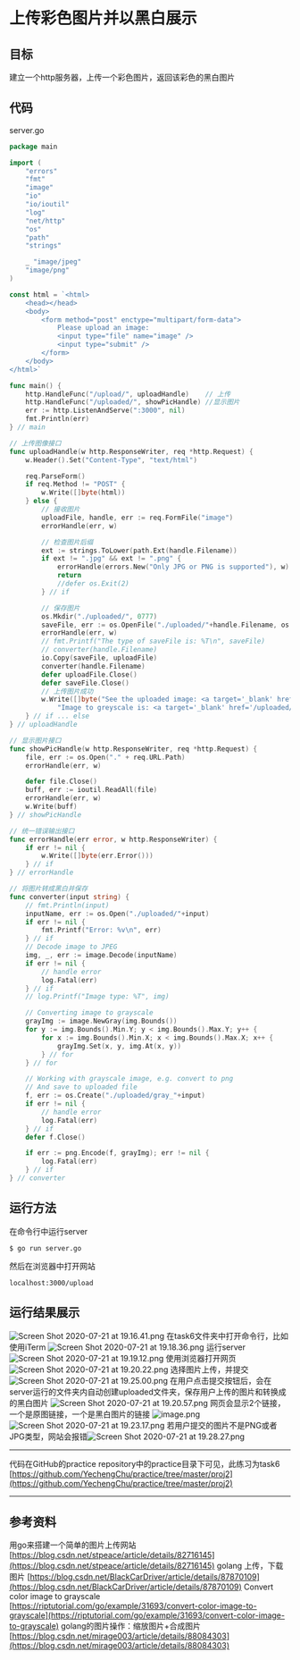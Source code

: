 # 上传彩色图片并以黑白展示
## 目标
建立一个http服务器，上传一个彩色图片，返回该彩色的黑白图片
## 代码
server.go
```go
package main

import (
	"errors"
	"fmt"
	"image"
	"io"
	"io/ioutil"
	"log"
	"net/http"
	"os"
	"path"
	"strings"

	_ "image/jpeg"
	"image/png"
)

const html = `<html>
    <head></head>
    <body>
        <form method="post" enctype="multipart/form-data">
            Please upload an image:
            <input type="file" name="image" />
            <input type="submit" />
        </form>
    </body>
</html>`

func main() {
	http.HandleFunc("/upload/", uploadHandle)    // 上传
	http.HandleFunc("/uploaded/", showPicHandle) //显示图片
	err := http.ListenAndServe(":3000", nil)
	fmt.Println(err)
} // main

// 上传图像接口
func uploadHandle(w http.ResponseWriter, req *http.Request) {
	w.Header().Set("Content-Type", "text/html")

	req.ParseForm()
	if req.Method != "POST" {
		w.Write([]byte(html))
	} else {
		// 接收图片
		uploadFile, handle, err := req.FormFile("image")
		errorHandle(err, w)

		// 检查图片后缀
		ext := strings.ToLower(path.Ext(handle.Filename))
		if ext != ".jpg" && ext != ".png" {
			errorHandle(errors.New("Only JPG or PNG is supported"), w)
			return
			//defer os.Exit(2)
		} // if

		// 保存图片
		os.Mkdir("./uploaded/", 0777)
		saveFile, err := os.OpenFile("./uploaded/"+handle.Filename, os.O_WRONLY|os.O_CREATE, 0666)
		errorHandle(err, w)
		// fmt.Printf("The type of saveFile is: %T\n", saveFile)
		// converter(handle.Filename)
		io.Copy(saveFile, uploadFile)
		converter(handle.Filename)
		defer uploadFile.Close()
		defer saveFile.Close()
		// 上传图片成功
		w.Write([]byte("See the uploaded image: <a target='_blank' href='/uploaded/" + handle.Filename + "'>" + handle.Filename + "</a> <br>" +
			"Image to greyscale is: <a target='_blank' href='/uploaded/gray_" + handle.Filename + "'>" + "gray_" + handle.Filename))
	} // if ... else
} // uploadHandle

// 显示图片接口
func showPicHandle(w http.ResponseWriter, req *http.Request) {
	file, err := os.Open("." + req.URL.Path)
	errorHandle(err, w)

	defer file.Close()
	buff, err := ioutil.ReadAll(file)
	errorHandle(err, w)
	w.Write(buff)
} // showPicHandle

// 统一错误输出接口
func errorHandle(err error, w http.ResponseWriter) {
	if err != nil {
		w.Write([]byte(err.Error()))
	} // if
} // errorHandle

// 将图片转成黑白并保存
func converter(input string) {
	// fmt.Println(input)
	inputName, err := os.Open("./uploaded/"+input)
	if err != nil {
		fmt.Printf("Error: %v\n", err)
	} // if
	// Decode image to JPEG
	img, _, err := image.Decode(inputName)
	if err != nil {
		// handle error
		log.Fatal(err)
	} // if
	// log.Printf("Image type: %T", img)

	// Converting image to grayscale
	grayImg := image.NewGray(img.Bounds())
	for y := img.Bounds().Min.Y; y < img.Bounds().Max.Y; y++ {
		for x := img.Bounds().Min.X; x < img.Bounds().Max.X; x++ {
			grayImg.Set(x, y, img.At(x, y))
		} // for
	} // for

	// Working with grayscale image, e.g. convert to png
	// And save to uploaded file
	f, err := os.Create("./uploaded/gray_"+input)
	if err != nil {
		// handle error
		log.Fatal(err)
	} // if
	defer f.Close()

	if err := png.Encode(f, grayImg); err != nil {
		log.Fatal(err)
	} // if
} // converter
```
## 运行方法
在命令行中运行server
```
$ go run server.go
```
然后在浏览器中打开网站
```
localhost:3000/upload
```
## 运行结果展示
![Screen Shot 2020-07-21 at 19.16.41.png](https://cdn.nlark.com/yuque/0/2020/png/1609946/1595330207709-63d21465-82c6-4cd5-9296-f3732542b7ee.png#align=left&display=inline&height=267&margin=%5Bobject%20Object%5D&name=Screen%20Shot%202020-07-21%20at%2019.16.41.png&originHeight=267&originWidth=591&size=32764&status=done&style=none&width=591)
在task6文件夹中打开命令行，比如使用iTerm
![Screen Shot 2020-07-21 at 19.18.36.png](https://cdn.nlark.com/yuque/0/2020/png/1609946/1595330323323-274ec78f-09c1-4a76-8382-ce626be425df.png#align=left&display=inline&height=112&margin=%5Bobject%20Object%5D&name=Screen%20Shot%202020-07-21%20at%2019.18.36.png&originHeight=112&originWidth=732&size=19402&status=done&style=none&width=732)
运行server
![Screen Shot 2020-07-21 at 19.19.12.png](https://cdn.nlark.com/yuque/0/2020/png/1609946/1595330359557-07a8ac93-1530-429a-ab5e-a12c9829dbaf.png#align=left&display=inline&height=326&margin=%5Bobject%20Object%5D&name=Screen%20Shot%202020-07-21%20at%2019.19.12.png&originHeight=326&originWidth=1319&size=38504&status=done&style=none&width=1319)
使用浏览器打开网页
![Screen Shot 2020-07-21 at 19.20.22.png](https://cdn.nlark.com/yuque/0/2020/png/1609946/1595330432946-cad16f38-82ab-4641-b316-83d0a556880f.png#align=left&display=inline&height=489&margin=%5Bobject%20Object%5D&name=Screen%20Shot%202020-07-21%20at%2019.20.22.png&originHeight=489&originWidth=958&size=121292&status=done&style=none&width=958)
选择图片上传，并提交
![Screen Shot 2020-07-21 at 19.25.00.png](https://cdn.nlark.com/yuque/0/2020/png/1609946/1595330707133-21b78e7a-61ce-42af-85ab-eea068cdcee5.png#align=left&display=inline&height=253&margin=%5Bobject%20Object%5D&name=Screen%20Shot%202020-07-21%20at%2019.25.00.png&originHeight=253&originWidth=615&size=51197&status=done&style=none&width=615)
在用户点击提交按钮后，会在server运行的文件夹内自动创建uploaded文件夹，保存用户上传的图片和转换成的黑白图片
![Screen Shot 2020-07-21 at 19.20.57.png](https://cdn.nlark.com/yuque/0/2020/png/1609946/1595330464236-9c6a14a1-1c7c-49f1-a263-dec48c08d6ad.png#align=left&display=inline&height=151&margin=%5Bobject%20Object%5D&name=Screen%20Shot%202020-07-21%20at%2019.20.57.png&originHeight=151&originWidth=1312&size=35178&status=done&style=none&width=1312)
网页会显示2个链接，一个是原图链接，一个是黑白图片的链接
![image.png](https://cdn.nlark.com/yuque/0/2020/png/1609946/1595330598780-8419d63b-44b8-426b-9187-8676e0ab90c7.png#align=left&display=inline&height=675&margin=%5Bobject%20Object%5D&name=image.png&originHeight=675&originWidth=1316&size=827027&status=done&style=none&width=1316)
![Screen Shot 2020-07-21 at 19.23.17.png](https://cdn.nlark.com/yuque/0/2020/png/1609946/1595330612534-261df0fa-031d-414a-91d1-44f413260894.png#align=left&display=inline&height=683&margin=%5Bobject%20Object%5D&name=Screen%20Shot%202020-07-21%20at%2019.23.17.png&originHeight=683&originWidth=1315&size=372857&status=done&style=none&width=1315)
若用户提交的图片不是PNG或者JPG类型，网站会报错![Screen Shot 2020-07-21 at 19.28.27.png](https://cdn.nlark.com/yuque/0/2020/png/1609946/1595330914095-3dec6cb1-fdb1-423f-a0ef-7503d034fbba.png#align=left&display=inline&height=116&margin=%5Bobject%20Object%5D&name=Screen%20Shot%202020-07-21%20at%2019.28.27.png&originHeight=116&originWidth=943&size=21962&status=done&style=none&width=943)

---

代码在GitHub的practice repository中的practice目录下可见，此练习为task6
[https://github.com/YechengChu/practice/tree/master/proj2](https://github.com/YechengChu/practice/tree/master/proj2)

---

## 参考资料
用go来搭建一个简单的图片上传网站
[https://blog.csdn.net/stpeace/article/details/82716145](https://blog.csdn.net/stpeace/article/details/82716145)
golang 上传，下载图片
[https://blog.csdn.net/BlackCarDriver/article/details/87870109](https://blog.csdn.net/BlackCarDriver/article/details/87870109)
Convert color image to grayscale
[https://riptutorial.com/go/example/31693/convert-color-image-to-grayscale](https://riptutorial.com/go/example/31693/convert-color-image-to-grayscale)
golang的图片操作：缩放图片+合成图片
[https://blog.csdn.net/mirage003/article/details/88084303](https://blog.csdn.net/mirage003/article/details/88084303)
